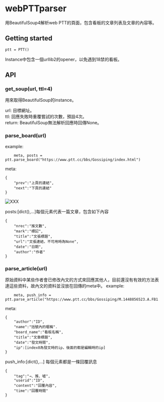 # webPTTparser
用BeautifulSoup4解析web PTT的頁面，包含看板的文章列表及文章的內容等。

## Getting started
    ptt = PTT()
Instance中包含一個urllib2的opener，以免遇到18禁的看板。

## API
### get_soup(url, ttl=4)
用來取得BeautifulSoup的instance。

url: 目標網址。  
ttl: 回應失敗時重覆嘗試的次數，預設4次。  
return: BeautifulSoup無法解析回應時回傳None。  

### parse_board(url)
example:

        meta, posts = ptt.parse_board("https://www.ptt.cc/bbs/Gossiping/index.html")
    
meta:

    {
        "prev":"上頁的連結",
        "next":"下頁的連結"
    }
![XXX](http://phate334.github.io/webPTTparser/board-meta.PNG "meta")

posts:[dict(),...]每個元素代表一篇文章，包含如下內容

    {  
        "nrec":"推文數",  
        "mark":"標記",  
        "title":"文張標題",  
        "url":"文張連結，不可用時為None",  
        "date":"日期",  
        "author":"作者"  
    }

### parse_article(url)
原始資料中某些作者會已修改內文的方式來回應其他人，目前還沒有有效的方法表達這些資料，故內文的資料並沒放在回傳的meta中。
example:

        meta, push_info = ptt.parse_article("https://www.ptt.cc/bbs/Gossiping/M.1448856523.A.FB1.html")
meta:

    {
        "author":"ID",
        "name":"括號內的暱稱".
        "board_name":"看板名稱",
        "title":"文章標題",
        "date":"發文時間",
        "ip":[index0為發文時的ip，後面的都是編輯時的ip]
    }
push_info:[dict(),...]  每個元素都是一條回覆訊息

    {
        "tag":"→、推、噓",
        "userid":"ID",
        "content":"回覆內容",
        "time":"回覆時間"
    }
